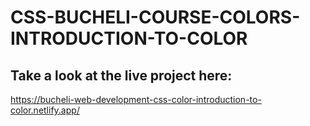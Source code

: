 # CSS-BUCHELI-COURSE-COLORS-INTRODUCTION-TO-COLOR

## Take a look at the live project here:
https://bucheli-web-development-css-color-introduction-to-color.netlify.app/
